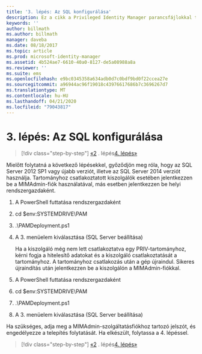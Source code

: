 ```yaml
---
title: '3. lépés: Az SQL konfigurálása'
description: Ez a cikk a Privileged Identity Manager parancsfájlokkal történő konfigurálást ismertető sorozat 3. tagja, amely az SQL Server konfigurálásának lépéseit írja le.
keywords: ''
author: billmath
ms.author: billmath
manager: daveba
ms.date: 08/18/2017
ms.topic: article
ms.prod: microsoft-identity-manager
ms.assetid: 4b524ae7-6610-40a0-8127-de5a08988a8a
ms.reviewer: ''
ms.suite: ems
ms.openlocfilehash: e9bc0345358a634adb0d7c0bdf9bd0f22ccea27e
ms.sourcegitcommit: a96944ac96f19018c43976617686b7c3696267d7
ms.translationtype: MT
ms.contentlocale: hu-HU
ms.lasthandoff: 04/21/2020
ms.locfileid: "79043817"
---
```

# <a name="step-3-configuring-sql"></a>3. lépés: Az SQL konfigurálása

> [!div class="step-by-step"]
> [«2](sp1-step2-configuring-corp-domain.md)
> . lépés[4. lépés»](sp1-step4-configuring-sharepoint.md)

Mielőtt folytatná a következő lépésekkel, győződjön meg róla, hogy az SQL Server 2012 SP1 vagy újabb verziót, illetve az SQL Server 2014 verziót használja. Tartományhoz csatlakoztatott kiszolgálók esetében jelentkezzen be a MIMAdmin-fiók használatával, más esetben jelentkezzen be helyi rendszergazdaként.
1. A PowerShell futtatása rendszergazdaként
2. cd $env:SYSTEMDRIVE\PAM
3. .\PAMDeployment.ps1
4. A 3. menüelem kiválasztása (SQL Server beállítása)

   Ha a kiszolgáló még nem lett csatlakoztatva egy PRIV-tartományhoz, kérni fogja a hitelesítő adatokat és a kiszolgáló csatlakoztatását a tartományhoz.
   A tartományhoz csatlakozás után a gép újraindul. Sikeres újraindítás után jelentkezzen be a kiszolgálón a MIMAdmin-fiókkal.

5. A PowerShell futtatása rendszergazdaként
6. cd $env:SYSTEMDRIVE\PAM
7. .\PAMDeployment.ps1
8. A 3. menüelem kiválasztása (SQL Server beállítása)

Ha szükséges, adja meg a MIMAdmin-szolgáltatásfiókhoz tartozó jelszót, és engedélyezze a telepítés folytatását. Ha elkészült, folytassa a 4. lépéssel.

> [!div class="step-by-step"]
> [«2](sp1-step2-configuring-corp-domain.md)
> . lépés[4. lépés»](sp1-step4-configuring-sharepoint.md)
